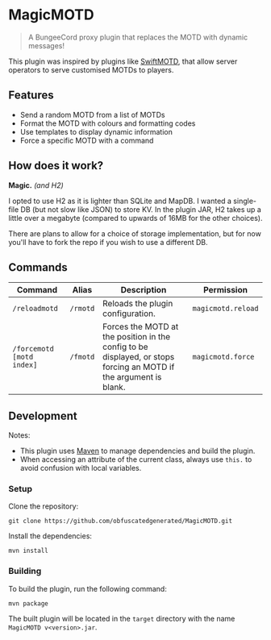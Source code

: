 # MagicMOTD

> A BungeeCord proxy plugin that replaces the MOTD with dynamic messages!

This plugin was inspired by plugins like [SwiftMOTD](https://www.spigotmc.org/resources/swiftmotd.221/), that allow
server operators to serve customised MOTDs to players.

## Features

- Send a random MOTD from a list of MOTDs
- Format the MOTD with colours and formatting codes
- Use templates to display dynamic information
- Force a specific MOTD with a command

## How does it work?

**Magic.** *(and H2)*

I opted to use H2 as it is lighter than SQLite and MapDB. I wanted a single-file DB (but not slow like JSON) to store KV. In the plugin JAR, H2 takes up a little over a megabyte (compared to upwards of 16MB for the other choices).

There are plans to allow for a choice of storage implementation, but for now you'll have to fork the repo if you wish to use a different DB.

## Commands

| Command                   | Alias    | Description                                                                                                       | Permission         |
|---------------------------|----------|-------------------------------------------------------------------------------------------------------------------|--------------------|
| `/reloadmotd`             | `/rmotd` | Reloads the plugin configuration.                                                                                 | `magicmotd.reload` |
| `/forcemotd [motd index]` | `/fmotd` | Forces the MOTD at the position in the config to be displayed, or stops forcing an MOTD if the argument is blank. | `magicmotd.force`  |

## Development

Notes:
- This plugin uses [Maven](https://maven.apache.org/) to manage dependencies and build the plugin.
- When accessing an attribute of the current class, always use `this.` to avoid confusion with local variables.

### Setup

Clone the repository:

```shell
git clone https://github.com/obfuscatedgenerated/MagicMOTD.git
```

Install the dependencies:

```shell
mvn install
```

### Building

To build the plugin, run the following command:

```shell
mvn package
```

The built plugin will be located in the `target` directory with the name `MagicMOTD v<version>.jar`.
